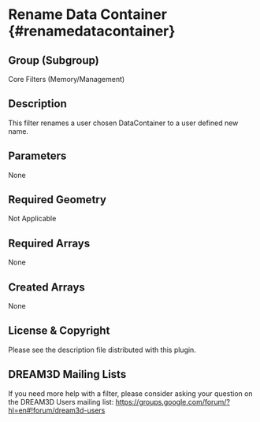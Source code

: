 Rename Data Container {#renamedatacontainer}
=====

## Group (Subgroup) ##
Core Filters (Memory/Management)

## Description ##
This filter renames a user chosen DataContainer to a user defined new name.

## Parameters ##
None

## Required Geometry ##
Not Applicable

## Required Arrays ##
None

## Created Arrays ##
None

## License & Copyright ##

Please see the description file distributed with this plugin.

## DREAM3D Mailing Lists ##

If you need more help with a filter, please consider asking your question on the DREAM3D Users mailing list:
https://groups.google.com/forum/?hl=en#!forum/dream3d-users

